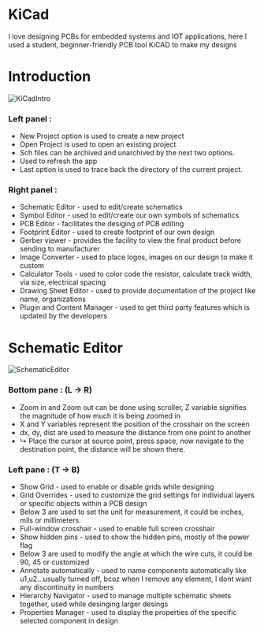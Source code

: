 # KiCad
I love designing PCBs for embedded systems and IOT applications, here I used a student, beginner-friendly PCB tool KiCAD to make my designs

# Introduction 
![KiCadIntro](https://github.com/user-attachments/assets/3d40ceb4-51dc-471f-ab5c-c16cb9b88ab5)

### Left panel : 
+ New Project option is used to create a new project
+ Open Project is used to open an existing project
+ Sch files can be archived and unarchived by the next two options.
+ Used to refresh the app
+ Last option is used to trace back the directory of the current project.

### Right panel : 
+ Schematic Editor - used to edit/create schematics
+ Symbol Editor - used to edit/create our own symbols of schematics
+ PCB Editor - facilitates the desiging of PCB editing
+ Footprint Editor - used to create footprint of our own design
+ Gerber viewer - provides the facility to view the final product before sending to manufacturer
+ Image Converter - used to place logos, images on our design to make it custom
+ Calculator Tools - used to color code the resistor, calculate track width, via size, electrical spacing
+ Drawing Sheet Editor - used to provide documentation of the project like name, organizations
+ Plugin and Content Manager - used to get third party features which is updated by the developers  

# Schematic Editor
![SchematicEditor](https://github.com/user-attachments/assets/7bcb354e-1660-4f4a-a6f0-0e7be2eae388)

### Bottom pane : (L -> R)
+ Zoom in and Zoom out can be done using scroller, Z variable signifies the magnitude of how much it is being zoomed in
+ X and Y variables represent the position of the crosshair on the screen
+ dx, dy, dist are used to measure the distance from one point to another
+ 
   ↳ Place the cursor at source point, press space, now navigate to the destination point, the distance will be shown there.

### Left pane : (T -> B)
+ Show Grid - used to enable or disable grids while designing
+ Grid Overrides - used to customize the grid settings for individual layers or specific objects within a PCB design
+ Below 3 are used to set the unit for measurement, it could be inches, mils or millimeters.
+ Full-window crosshair - used to enable full screen crosshair
+ Show hidden pins - used to show the hidden pins, mostly of the power flag
+ Below 3 are used to modify the angle at which the wire cuts, it could be 90, 45 or customized
+ Annotate automatically - used to name components automatically like u1,u2...usually turned off, bcoz when I remove any element, I dont want any discontinuity in numbers
+ Hierarchy Navigator - used to manage multiple schematic sheets together, used while desinging larger desings
+ Properties Manager - used to display the properties of the specific selected component in design
